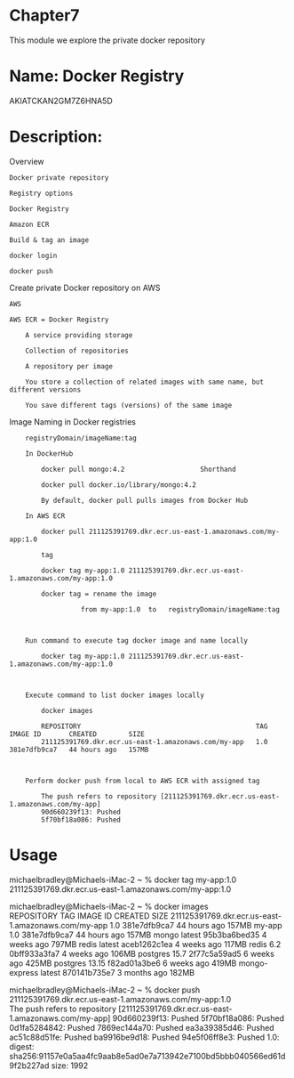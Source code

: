 # Chapter7
This module we explore the private docker repository

# Name: Docker Registry
AKIATCKAN2GM7Z6HNA5D
# Description: 

Overview

    Docker private repository

    Registry options

    Docker Registry

    Amazon ECR

    Build & tag an image

    docker login

    docker push

Create private Docker repository on AWS

    AWS

    AWS ECR = Docker Registry

        A service providing storage

        Collection of repositories

        A repository per image

        You store a collection of related images with same name, but different versions

        You save different tags (versions) of the same image


Image Naming in Docker registries

        registryDomain/imageName:tag

        In DockerHub

            docker pull mongo:4.2                   Shorthand

            docker pull docker.io/library/mongo:4.2

            By default, docker pull pulls images from Docker Hub

        In AWS ECR 
            
            docker pull 211125391769.dkr.ecr.us-east-1.amazonaws.com/my-app:1.0

            tag

            docker tag my-app:1.0 211125391769.dkr.ecr.us-east-1.amazonaws.com/my-app:1.0

            docker tag = rename the image

                      from my-app:1.0  to   registryDomain/imageName:tag      



        Run command to execute tag docker image and name locally

            docker tag my-app:1.0 211125391769.dkr.ecr.us-east-1.amazonaws.com/my-app:1.0



        Execute command to list docker images locally

            docker images

            REPOSITORY                                            TAG       IMAGE ID       CREATED        SIZE
            211125391769.dkr.ecr.us-east-1.amazonaws.com/my-app   1.0       381e7dfb9ca7   44 hours ago   157MB



        Perform docker push from local to AWS ECR with assigned tag

            The push refers to repository [211125391769.dkr.ecr.us-east-1.amazonaws.com/my-app]
            90d660239f13: Pushed 
            5f70bf18a086: Pushed   

# Usage

michaelbradley@Michaels-iMac-2 ~ % docker tag my-app:1.0 211125391769.dkr.ecr.us-east-1.amazonaws.com/my-app:1.0



michaelbradley@Michaels-iMac-2 ~ % docker images                                                                
REPOSITORY                                            TAG       IMAGE ID       CREATED        SIZE
211125391769.dkr.ecr.us-east-1.amazonaws.com/my-app   1.0       381e7dfb9ca7   44 hours ago   157MB
my-app                                                1.0       381e7dfb9ca7   44 hours ago   157MB
mongo                                                 latest    95b3ba6bed35   4 weeks ago    797MB
redis                                                 latest    aceb1262c1ea   4 weeks ago    117MB
redis                                                 6.2       0bff933a3fa7   4 weeks ago    106MB
postgres                                              15.7      2f77c5a59ad5   6 weeks ago    425MB
postgres                                              13.15     f82ad01a3be6   6 weeks ago    419MB
mongo-express                                         latest    870141b735e7   3 months ago   182MB



michaelbradley@Michaels-iMac-2 ~ % docker push 211125391769.dkr.ecr.us-east-1.amazonaws.com/my-app:1.0          
The push refers to repository [211125391769.dkr.ecr.us-east-1.amazonaws.com/my-app]
90d660239f13: Pushed 
5f70bf18a086: Pushed 
0d1fa5284842: Pushed 
7869ec144a70: Pushed 
ea3a39385d46: Pushed 
ac51c88d51fe: Pushed 
ba9916be9d18: Pushed 
94e5f06ff8e3: Pushed 
1.0: digest: sha256:91157e0a5aa4fc9aab8e5ad0e7a713942e7100bd5bbb040566ed61d9f2b227ad size: 1992